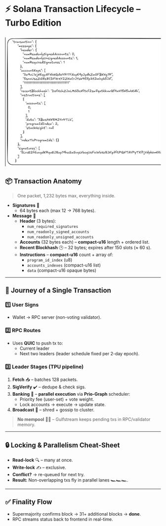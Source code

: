 # ⚡ **Solana Transaction Lifecycle – Turbo Edition**
![alt text](image.png)
---

## 📦 **Transaction Anatomy**
> One packet, 1,232 bytes max, everything inside.

- **Signatures** 🔑  
  - 64 bytes each (max 12 → 768 bytes).  
- **Message** 📄  
  - **Header** (3 bytes):  
    - `num_required_signatures`  
    - `num_readonly_signed_accounts`  
    - `num_readonly_unsigned_accounts`  
  - **Accounts** (32 bytes each) – **compact-u16** length + ordered list.  
  - **Recent Blockhash** 🕑 – 32 bytes; expires after 150 slots (≈ 60 s).  
  - **Instructions** – **compact-u16** count + array of:  
    - `program_id_index` (u8)  
    - `accounts_indexes` (compact-u16 list)  
    - `data` (compact-u16 opaque bytes)

---

## 🚀 **Journey of a Single Transaction**

### 1️⃣ **User Signs**
- Wallet → RPC server (non-voting validator).

### 2️⃣ **RPC Routes**
- Uses **QUIC** to push tx to:
  - Current leader  
  - Next two leaders (leader schedule fixed per 2-day epoch).

### 3️⃣ **Leader Stages** (TPU pipeline)
1. **Fetch** 📥 – batches 128 packets.  
2. **SigVerify** ✔️ – dedupe & check sigs.  
3. **Banking** 🏦 – **parallel execution** via **Prio-Graph** scheduler:  
   - Priority fee (user-set) + vote weight.  
   - Lock accounts → execute → update state.  
4. **Broadcast** 📡 – shred + gossip to cluster.

> **No mempool** 🙅‍♂️ – Gulfstream keeps pending txs in RPC/validator memory.

---

## 🔒 **Locking & Parallelism Cheat-Sheet**
- **Read-lock** 🔍 – many at once.  
- **Write-lock** ✍️ – exclusive.  
- **Conflict?** → re-queued for next try.  
- **Result:** Non-overlapping txs fly in parallel lanes 🏎️🏎️🏎️.

---

## ✅ **Finality Flow**
- Supermajority confirms block → 31+ additional blocks → **done**.  
- RPC streams status back to frontend in real-time.